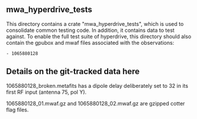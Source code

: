 ## mwa_hyperdrive_tests

This directory contains a crate "mwa_hyperdrive_tests", which is used to
consolidate common testing code. In addition, it contains data to test against.
To enable the full test suite of hyperdrive, this directory should also contain
the gpubox and mwaf files associated with the observations:

    - 1065880128

## Details on the git-tracked data here

1065880128_broken.metafits has a dipole delay deliberately set to 32 in its
first RF input (antenna 75, pol Y).

1065880128_01.mwaf.gz and 1065880128_02.mwaf.gz are gzipped cotter flag files.

